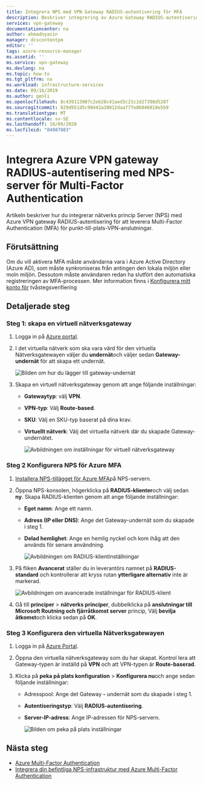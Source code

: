 ```yaml
---
title: Integrera NPS med VPN Gateway RADIUS-autentisering för MFA
description: Beskriver integrering av Azure Gateway RADIUS-autentisering med NPS-server för Multi-Factor Authentication.
services: vpn-gateway
documentationcenter: na
author: ahmadnyasin
manager: dcscontentpm
editor: ''
tags: azure-resource-manager
ms.assetid: ''
ms.service: vpn-gateway
ms.devlang: na
ms.topic: how-to
ms.tgt_pltfrm: na
ms.workload: infrastructure-services
ms.date: 09/16/2019
ms.author: genli
ms.openlocfilehash: 8c439113907c2eb28c41aed3c21c1d27398d5207
ms.sourcegitcommit: 829d951d5c90442a38012daaf77e86046018e5b9
ms.translationtype: MT
ms.contentlocale: sv-SE
ms.lasthandoff: 10/09/2020
ms.locfileid: "84987083"
---
```

# <a name="integrate-azure-vpn-gateway-radius-authentication-with-nps-server-for-multi-factor-authentication"></a>Integrera Azure VPN gateway RADIUS-autentisering med NPS-server för Multi-Factor Authentication 

Artikeln beskriver hur du integrerar nätverks princip Server (NPS) med Azure VPN gateway RADIUS-autentisering för att leverera Multi-Factor Authentication (MFA) för punkt-till-plats-VPN-anslutningar. 

## <a name="prerequisite"></a>Förutsättning

Om du vill aktivera MFA måste användarna vara i Azure Active Directory (Azure AD), som måste synkroniseras från antingen den lokala miljön eller moln miljön. Dessutom måste användaren redan ha slutfört den automatiska registreringen av MFA-processen.  Mer information finns i [Konfigurera mitt konto för](../active-directory/user-help/multi-factor-authentication-end-user-first-time.md) tvåstegsverifiering

## <a name="detailed-steps"></a>Detaljerade steg

### <a name="step-1-create-a-virtual-network-gateway"></a>Steg 1: skapa en virtuell nätverksgateway

1. Logga in på [Azure portal](https://portal.azure.com).
2. I det virtuella nätverk som ska vara värd för den virtuella Nätverksgatewayen väljer du **undernät**och väljer sedan **Gateway-undernät** för att skapa ett undernät. 

    ![Bilden om hur du lägger till gateway-undernät](./media/vpn-gateway-radiuis-mfa-nsp/gateway-subnet.png)
3. Skapa en virtuell nätverksgateway genom att ange följande inställningar:

    - **Gatewaytyp**: välj **VPN**.
    - **VPN-typ**: Välj **Route-based**.
    - **SKU**: Välj en SKU-typ baserat på dina krav.
    - **Virtuellt nätverk**: Välj det virtuella nätverk där du skapade Gateway-undernätet.

        ![Avbildningen om inställningar för virtuell nätverksgateway](./media/vpn-gateway-radiuis-mfa-nsp/create-vpn-gateway.png)


 
### <a name="step-2-configure-the-nps-for-azure-mfa"></a>Steg 2 Konfigurera NPS för Azure MFA

1. [Installera NPS-tillägget för Azure MFA](../active-directory/authentication/howto-mfa-nps-extension.md#install-the-nps-extension)på NPS-servern.
2. Öppna NPS-konsolen, högerklicka på **RADIUS-klienter**och välj sedan **ny**. Skapa RADIUS-klienten genom att ange följande inställningar:

    - **Eget namn**: Ange ett namn.
    - **Adress (IP eller DNS)**: Ange det Gateway-undernät som du skapade i steg 1.
    - **Delad hemlighet**: Ange en hemlig nyckel och kom ihåg att den används för senare användning.

      ![Avbildningen om RADIUS-klientinställningar](./media/vpn-gateway-radiuis-mfa-nsp/create-radius-client1.png)

 
3.  På fliken **Avancerat** ställer du in leverantörs namnet på **RADIUS-standard** och kontrollerar att kryss rutan **ytterligare alternativ** inte är markerad.

    ![Avbildningen om avancerade inställningar för RADIUS-klient](./media/vpn-gateway-radiuis-mfa-nsp/create-radius-client2.png)

4. Gå till **principer**  >  **nätverks principer**, dubbelklicka på **anslutningar till Microsoft Routning och fjärråtkomst server** princip, Välj **bevilja åtkomst**och klicka sedan på **OK**.

### <a name="step-3-configure-the-virtual-network-gateway"></a>Steg 3 Konfigurera den virtuella Nätverksgatewayen

1. Logga in på [Azure Portal](https://portal.azure.com).
2. Öppna den virtuella nätverksgateway som du har skapat. Kontrol lera att Gateway-typen är inställd på **VPN** och att VPN-typen är **Route-baserad**.
3. Klicka på **peka på plats konfiguration**  >  **Konfigurera nu**och ange sedan följande inställningar:

    - Adresspool: Ange det Gateway **-** undernät som du skapade i steg 1.
    - **Autentiseringstyp**: Välj **RADIUS-autentisering**.
    - **Server-IP-adress**: Ange IP-adressen för NPS-servern.

      ![Bilden om peka på plats inställningar](./media/vpn-gateway-radiuis-mfa-nsp/configure-p2s.png)

## <a name="next-steps"></a>Nästa steg

- [Azure Multi-Factor Authentication](../active-directory/authentication/multi-factor-authentication.md)
- [Integrera din befintliga NPS-infrastruktur med Azure Multi-Factor Authentication](../active-directory/authentication/howto-mfa-nps-extension.md)
